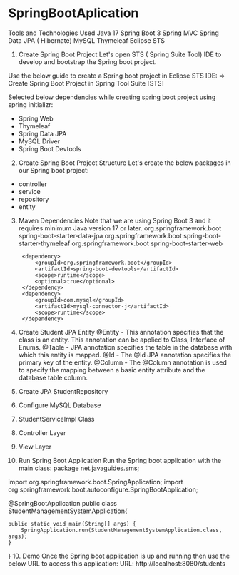 # SpringBootAplication
Tools and Technologies Used
Java 17
Spring Boot 3
Spring MVC
Spring Data JPA ( Hibernate)
MySQL
Thymeleaf
Eclipse STS
1. Create Spring Boot Project
Let's open STS ( Spring Suite Tool) IDE to develop and bootstrap the Spring boot project.

Use the below guide to create a Spring boot project in Eclipse STS IDE: 
=> Create Spring Boot Project in Spring Tool Suite [STS]

Selected below dependencies while creating spring boot project using spring initializr:
- Spring Web
- Thymeleaf
- Spring Data JPA
- MySQL Driver
- Spring Boot Devtools
2. Create Spring Boot Project Structure
Let's create the below packages in our Spring boot project:
- controller
- service
- repository
- entity
3. Maven Dependencies
Note that we are using Spring Boot 3 and it requires minimum Java version 17 or later.
		<dependency>
			<groupId>org.springframework.boot</groupId>
			<artifactId>spring-boot-starter-data-jpa</artifactId>
		</dependency>
		<dependency>
			<groupId>org.springframework.boot</groupId>
			<artifactId>spring-boot-starter-thymeleaf</artifactId>
		</dependency>
		<dependency>
			<groupId>org.springframework.boot</groupId>
			<artifactId>spring-boot-starter-web</artifactId>
		</dependency>

		<dependency>
			<groupId>org.springframework.boot</groupId>
			<artifactId>spring-boot-devtools</artifactId>
			<scope>runtime</scope>
			<optional>true</optional>
		</dependency>
		<dependency>
			<groupId>com.mysql</groupId>
			<artifactId>mysql-connector-j</artifactId>
			<scope>runtime</scope>
		</dependency>
3. Create Student JPA Entity
@Entity - This annotation specifies that the class is an entity. This annotation can be applied to Class, Interface of Enums.
@Table  - JPA annotation specifies the table in the database with which this entity is mapped.
@Id - The @Id JPA annotation specifies the primary key of the entity.
@Column - The @Column annotation is used to specify the mapping between a basic entity attribute and the database table column.
5. Create JPA StudentRepository
6. Configure MySQL Database
7. StudentServiceImpl Class
8. Controller Layer
9. View Layer
10. Run Spring Boot Application
Run the Spring boot application with the main class:
package net.javaguides.sms;

import org.springframework.boot.SpringApplication;
import org.springframework.boot.autoconfigure.SpringBootApplication;

@SpringBootApplication
public class StudentManagementSystemApplication{

	public static void main(String[] args) {
		SpringApplication.run(StudentManagementSystemApplication.class, args);
	}
}
10. Demo
Once the Spring boot application is up and running then use the below URL to access this application:
URL: http://localhost:8080/students
